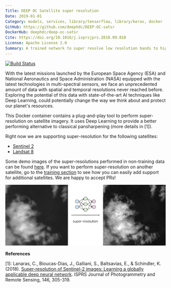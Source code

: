 ```yaml
---
Title: DEEP OC Satellite super resolution
Date: 2019-01-01
Category: models, services, library/tensorflow, library/keras, docker
GitHub: https://github.com/deephdc/DEEP-OC-satsr
DockerHub: deephdc/deep-oc-satsr
Cite: https://doi.org/10.1016/j.isprsjprs.2018.09.018
License: Apache License 2.0
Summary: A trained network to super resolve low resolution bands to high resolution in multispectral satellite imagery.
---
```


[![Build Status](https://jenkins.indigo-datacloud.eu:8080/buildStatus/icon?job=Pipeline-as-code/DEEP-OC-org/DEEP-OC-satsr/master)](https://jenkins.indigo-datacloud.eu:8080/job/Pipeline-as-code/job/DEEP-OC-org/job/DEEP-OC-satsr/job/master)

With the latest missions launched by the European Space Agency (ESA) and National Aeronautics and Space Administration (NASA)
equipped with the latest technologies in multi-spectral sensors, we face an unprecedented amount of data with spatial and
temporal resolutions never reached before.
Exploring the potential of this data with state-of-the-art AI techniques like Deep Learning, could potentially change the
way we think about and protect our planet's resources.

This Docker container contains a plug-and-play tool to perform super-resolution on satellite imagery.
It uses Deep Learning to provide a better performing alternative to classical pansharpening (more details in [1]).

Right now we are supporting super-resolution for the following satellites:

* [Sentinel 2](https://sentinel.esa.int/web/sentinel/missions/sentinel-2) 
* [Landsat 8](https://landsat.gsfc.nasa.gov/landsat-8/)

Some demo images of the super-resolutions performed in non-training data can be found [here](https://github.com/deephdc/satsr/reports/figures). 
If you want to perform super-resolution on another satellite, go to the [training section](https://github.com/deephdc/satsr/blob/master/README.md#train-other-satellites)
to see how you can easily add support for additional satellites. We are happy to accept PRs!

<img class="fit" src="../images/sen2sr.png"/>

**References**

[1]: Lanaras, C., Bioucas-Dias, J., Galliani, S., Baltsavias, E., & Schindler, K. (2018).
[Super-resolution of Sentinel-2 images: Learning a globally applicable deep neural network](https://arxiv.org/abs/1803.04271).
ISPRS Journal of Photogrammetry and Remote Sensing, 146, 305-319.
